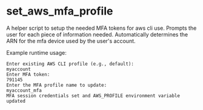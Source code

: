 # set_aws_mfa_profile
A helper script to setup the needed MFA tokens for aws cli use. Prompts the user for each piece of information needed. Automatically determines the ARN for the mfa device used by the user's account.

Example runtime usage:
```
Enter existing AWS CLI profile (e.g., default):
myaccount
Enter MFA token:
791145
Enter the MFA profile name to update:
myaccount_mfa
MFA session credentials set and AWS_PROFILE environment variable updated
```
